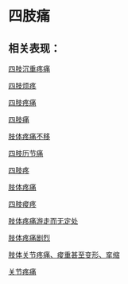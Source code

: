 # 四肢痛## 相关表现：[四肢沉重疼痛](https://zuoye.gmzyh.com/search?key=四肢沉重疼痛)[四肢烦疼](https://zuoye.gmzyh.com/search?key=四肢烦疼)[四肢疼痛](https://zuoye.gmzyh.com/search?key=四肢疼痛)[四肢痛](https://zuoye.gmzyh.com/search?key=四肢痛)[肢体疼痛不移	](https://zuoye.gmzyh.com/search?key=肢体疼痛不移	)[四肢历节痛](https://zuoye.gmzyh.com/search?key=四肢历节痛)[四肢疼](https://zuoye.gmzyh.com/search?key=四肢疼)[肢体疼痛](https://zuoye.gmzyh.com/search?key=肢体疼痛)[四肢痠疼](https://zuoye.gmzyh.com/search?key=四肢痠疼)[肢体疼痛游走而无定处	](https://zuoye.gmzyh.com/search?key=肢体疼痛游走而无定处	)[肢体疼痛剧烈	](https://zuoye.gmzyh.com/search?key=肢体疼痛剧烈	)[肢体关节疼痛、痠重甚至变形、挛缩](https://zuoye.gmzyh.com/search?key=肢体关节疼痛、痠重甚至变形、挛缩)[关节疼痛](https://zuoye.gmzyh.com/search?key=关节疼痛)